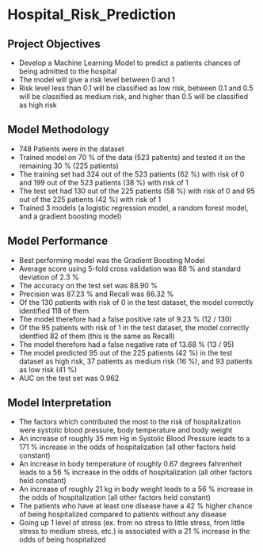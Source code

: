 # Hospital_Risk_Prediction

## Project Objectives
- Develop a Machine Learning Model to predict a patients chances of being admitted to the hospital
- The model will give a risk level between 0 and 1
- Risk level less than 0.1 will be classified as low risk, between 0.1 and 0.5 will be classified as medium risk, and higher than 0.5 will be classified as high risk

## Model Methodology
- 748 Patients were in the dataset
- Trained model on 70 % of the data (523 patients) and tested it on the remaining 30 %  (225 patients)
- The training set had 324 out of the 523 patients (62 %) with risk of 0 and 199 out of the 523 patients (38 %) with risk of 1
- The test set had 130 out of the 225 patients (58 %) with risk of 0 and 95 out of the 225 patients (42 %) with risk of 1
- Trained 3 models (a logistic regression model, a random forest model, and a gradient boosting model)

## Model Performance
- Best performing model was the Gradient Boosting Model
- Average score using 5-fold cross validation was 88 % and standard deviation of 2.3 %
- The accuracy on the test set was 88.90 %
- Precision was 87.23 % and Recall was 86.32 %
- Of the 130 patients with risk of 0 in the test dataset, the model correctly identified 118 of them
- The model therefore had a false positive rate of 9.23 % (12 / 130)
- Of the 95 patients with risk of 1 in the test dataset, the model correctly identfied 82 of them (this is the same as Recall)
- The model therefore had a false negative rate of 13.68 % (13 / 95)
- The model predicted 95 out of the 225 patients (42 %) in the test dataset as high risk, 37 patients as medium risk (16 %), and 93 patients as low risk (41 %)
- AUC on the test set was 0.962

## Model Interpretation
- The factors which contributed the most to the risk of hospitalization were systolic blood pressure, body temperature and body weight
- An increase of roughly 35 mm Hg in Systolic Blood Pressure leads to a 171 % increase in the odds of hospitalization (all other factors held constant)
- An increase in body temperature of roughly 0.67 degrees fahrenheit leads to a 56 % increase in the odds of hospitalization (all other factors held constant)
- An increase of roughly 21 kg in body weight leads to a 56 % increase in the odds of hospitalization (all other factors held constant)
- The patients who have at least one disease have a 42 % higher chance of being hospitalized compared to patients without any disease
- Going up 1 level of stress (ex. from no stress to little stress, from little stress to medium stress, etc.) is associated with a 21 % increase in the odds of being hospitalized

  
